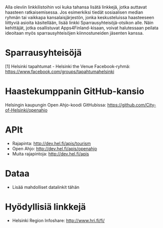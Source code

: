 Alla oleviin linkkilistoihin voi kuka tahansa lisätä linkkejä, jotka auttavat haasteen
ratkaisemisessa. Jos esimerkiksi tiedät sosiaalisen median ryhmän tai
vaikkapa kansalaisjärjestön, jonka keskusteluissa haasteeseen liittyviä asioita
käsitellään, lisää linkki Sparrausyhteisöjä-otsikon alle. Näin kehittäjät, jotka
osallistuvat Apps4Finland-kisaan, voivat halutessaan peilata ideoitaan myös
sparrausyhteisöjen kiinnostuneiden jäsenten kanssa.


Sparrausyhteisöjä
=================
[1] Helsinki tapahtumat - Helsinki the Venue Facebook-ryhmä: https://www.facebook.com/groups/tapahtumahelsinki

Haastekumppanin GitHub-kansio
=============================

Helsingin kaupungin Open Ahjo-koodi GitHubissa: https://github.com/City-of-Helsinki/openahjo

APIt
====
* Rajapinta: http://dev.hel.fi/apis/tourism
* Open Ahjo: http://dev.hel.fi/apis/openahjo
* Muita rajapintoja: http://dev.hel.fi/apis

Dataa
=====
* Lisää mahdolliset datalinkit tähän

Hyödyllisiä linkkejä
====================

* Helsinki Region Infoshare: http://www.hri.fi/fi/
